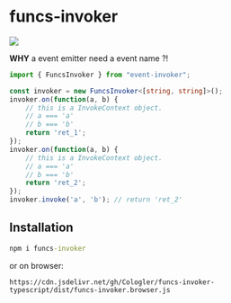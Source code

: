 # funcs-invoker

[![](https://data.jsdelivr.com/v1/package/gh/Cologler/funcs-invoker-typescript/badge)](https://www.jsdelivr.com/package/gh/Cologler/funcs-invoker-typescript)

**WHY** a event emitter need a event name ?!

``` ts
import { FuncsInvoker } from "event-invoker";

const invoker = new FuncsInvoker<[string, string]>();
invoker.on(function(a, b) {
    // this is a InvokeContext object.
    // a === 'a'
    // b === 'b'
    return 'ret_1';
});
invoker.on(function(a, b) {
    // this is a InvokeContext object.
    // a === 'a'
    // b === 'b'
    return 'ret_2';
});
invoker.invoke('a', 'b'); // return 'ret_2'
```

## Installation

``` cmd
npm i funcs-invoker
```

or on browser:

``` url
https://cdn.jsdelivr.net/gh/Cologler/funcs-invoker-typescript/dist/funcs-invoker.browser.js
```

